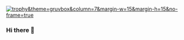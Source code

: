 [![trophy](https://github-profile-trophy.vercel.app/?username=digital-imaging)&theme=gruvbox&column=7&margin-w=15&margin-h=15&no-frame=true](https://github.com/ryo-ma/github-profile-trophy)
### Hi there 👋

<!--
**digital-imaging/digital-imaging** is a ✨ _special_ ✨ repository because its `README.md` (this file) appears on your GitHub profile.

Here are some ideas to get you started:

- 🔭 I’m currently working on ...
- 🌱 I’m currently learning ...
- 👯 I’m looking to collaborate on ...
- 🤔 I’m looking for help with ...
- 💬 Ask me about ...
- 📫 How to reach me: ...
- 😄 Pronouns: ...
- ⚡ Fun fact: ...
-->

